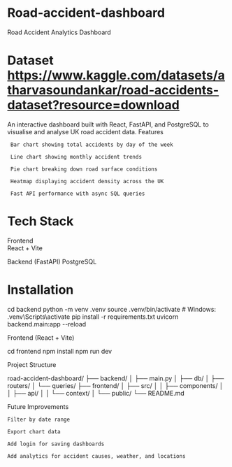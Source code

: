# Road-accident-dashboard

 Road Accident Analytics Dashboard

 # Dataset https://www.kaggle.com/datasets/atharvasoundankar/road-accidents-dataset?resource=download

An interactive dashboard built with React, FastAPI, and PostgreSQL to visualise and analyse UK road accident data.
 Features

     Bar chart showing total accidents by day of the week

     Line chart showing monthly accident trends

     Pie chart breaking down road surface conditions

     Heatmap displaying accident density across the UK

     Fast API performance with async SQL queries

# Tech Stack

Frontend	
React + Vite	

Backend (FastAPI)
PostgreSQL

# Installation

cd backend
python -m venv .venv
source .venv/bin/activate  # Windows: .venv\Scripts\activate
pip install -r requirements.txt
uvicorn backend.main:app --reload

Frontend (React + Vite)

cd frontend
npm install
npm run dev

 Project Structure

road-accident-dashboard/
├── backend/
│   ├── main.py
│   ├── db/
│   ├── routers/
│   └── queries/
├── frontend/
│   ├── src/
│   │   ├── components/
│   │   ├── api/
│   │   └── context/
│   └── public/
└── README.md



Future Improvements

    Filter by date range

    Export chart data

    Add login for saving dashboards

    Add analytics for accident causes, weather, and locations
